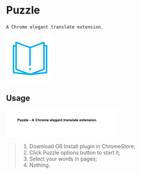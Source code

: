 # Puzzle

`A Chrome elegant translate extension.`

![logo](./img/icon.png)

## Usage

<img src="./img/x.gif" style="width: 60%">

>1. Download OR Install plugin in ChromeStore;
>2. Click Puzzle options button to start it;
>3. Select your words in pages;
>4. Nothing.

